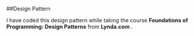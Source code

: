 ##Design Pattern 

I have coded this design pattern while taking the course **Foundations of Programming: Design Patterns** from **Lynda.com** . 
